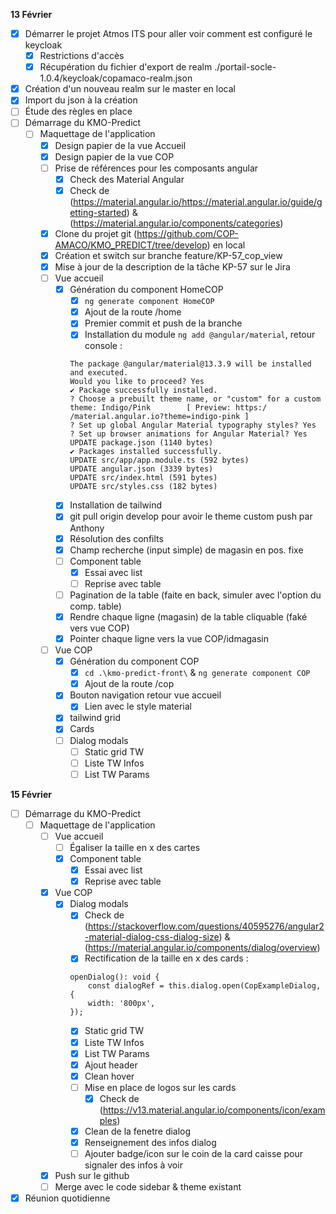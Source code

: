 **13 Février**
- [x] Démarrer le projet Atmos ITS pour aller voir comment est configuré le keycloak
    - [x] Restrictions d'accès
    - [x] Récupération du fichier d'export de realm ./portail-socle-1.0.4/keycloak/copamaco-realm.json
- [x] Création d'un nouveau realm sur le master en local
- [x] Import du json à la création
- [ ] Étude des règles en place
- [ ] Démarrage du KMO-Predict
    - [ ] Maquettage de l'application
        - [x] Design papier de la vue Accueil
        - [x] Design papier de la vue COP
        - [ ] Prise de références pour les composants angular
            - [x] Check des Material Angular
            - [x] Check de (https://material.angular.io/https://material.angular.io/guide/getting-started) & (https://material.angular.io/components/categories)
        - [x] Clone du projet git (https://github.com/COP-AMACO/KMO_PREDICT/tree/develop) en local
        - [x] Création  et switch sur branche feature/KP-57_cop_view
        - [x] Mise à jour de la description de la tâche KP-57 sur le Jira
        - [ ] Vue accueil
            - [x] Génération du component HomeCOP
                - [x] ```ng generate component HomeCOP```
                - [x] Ajout de la route /home
                - [x] Premier commit et push de la branche
                - [x] Installation du module ```ng add @angular/material```, retour console :
                ```
                The package @angular/material@13.3.9 will be installed and executed.
                Would you like to proceed? Yes
                ✔ Package successfully installed.
                ? Choose a prebuilt theme name, or "custom" for a custom theme: Indigo/Pink        [ Preview: https:/
                /material.angular.io?theme=indigo-pink ]
                ? Set up global Angular Material typography styles? Yes
                ? Set up browser animations for Angular Material? Yes
                UPDATE package.json (1140 bytes)
                ✔ Packages installed successfully.
                UPDATE src/app/app.module.ts (592 bytes)
                UPDATE angular.json (3339 bytes)
                UPDATE src/index.html (591 bytes)
                UPDATE src/styles.css (182 bytes)
                ```
            - [x] Installation de tailwind
            - [x] git pull origin develop pour avoir le theme custom push par Anthony
            - [x] Résolution des confilts
            - [x] Champ recherche (input simple) de magasin en pos. fixe 
            - [ ] Component table 
                - [x] Essai avec list
                - [ ] Reprise avec table
            - [ ] Pagination de la table (faite en back, simuler avec l'option du comp. table)
            - [x] Rendre chaque ligne (magasin) de la table cliquable (faké vers vue COP)
            - [x] Pointer chaque ligne vers la vue COP/idmagasin
        - [ ] Vue COP
            - [x] Génération du component COP
                - [x] ```cd .\kmo-predict-front\``` & ```ng generate component COP```
                - [x] Ajout de la route /cop
            - [x] Bouton navigation retour vue accueil
                - [x] Lien avec le style material
            - [x] tailwind grid
            - [x] Cards
            - [ ] Dialog modals
                - [ ] Static grid TW
                - [ ] Liste TW Infos
                - [ ] List TW Params

**15 Février**
- [ ] Démarrage du KMO-Predict
    - [ ] Maquettage de l'application
        - [ ] Vue accueil
            - [ ] Égaliser la taille en x des cartes 
            - [x] Component table 
                - [x] Essai avec list
                - [x] Reprise avec table
        - [x] Vue COP
            - [x] Dialog modals
                - [x] Check de (https://stackoverflow.com/questions/40595276/angular2-material-dialog-css-dialog-size) & (https://material.angular.io/components/dialog/overview)
                - [x] Rectification de la taille en x des cards :
                ```
                openDialog(): void {
                    const dialogRef = this.dialog.open(CopExampleDialog, {
                    width: '800px',
                });
                ```
                - [x] Static grid TW
                - [x] Liste TW Infos
                - [x] List TW Params
                - [x] Ajout header
                - [x] Clean hover 
                - [ ] Mise en place de logos sur les cards
                    - [x] Check de (https://v13.material.angular.io/components/icon/examples)
                - [x] Clean de la fenetre dialog
                - [x] Renseignement des infos dialog
                - [ ] Ajouter badge/icon sur le coin de la card caisse pour signaler des infos à voir
        - [x] Push sur le github
        - [ ] Merge avec le code sidebar & theme existant
- [x] Réunion quotidienne